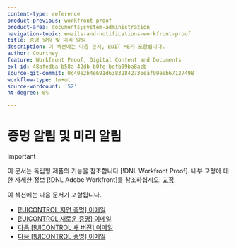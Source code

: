 ```yaml
---
content-type: reference
product-previous: workfront-proof
product-area: documents;system-administration
navigation-topic: emails-and-notifications-workfront-proof
title: 증명 알림 및 미리 알림
description: 이 섹션에는 다음 문서, EDIT ME가 포함됩니다.
author: Courtney
feature: Workfront Proof, Digital Content and Documents
exl-id: 48afedba-b58a-42db-b0fe-befb09ba8acb
source-git-commit: 0c40e2b4e691d63832842736eaf09eeb67127498
workflow-type: tm+mt
source-wordcount: '52'
ht-degree: 0%

---
```


# 증명 알림 및 미리 알림

>[!IMPORTANT]
>
>이 문서는 독립형 제품의 기능을 참조합니다 [!DNL Workfront Proof]. 내부 교정에 대한 자세한 정보 [!DNL Adobe Workfront]를 참조하십시오. [교정](../../../review-and-approve-work/proofing/proofing.md).

이 섹션에는 다음 문서가 포함됩니다.

* [[!UICONTROL 지연 증명] 이메일](../../../workfront-proof/wp-emailsntfctns/proof-notifications-and-reminders/late-proof-email.md)
* [[!UICONTROL 새로운 증명] 이메일](../../../workfront-proof/wp-emailsntfctns/proof-notifications-and-reminders/new-proof-email.md)
* [다음 [!UICONTROL 새 버전] 이메일](../../../workfront-proof/wp-emailsntfctns/proof-notifications-and-reminders/new-version-email.md)
* [다음 [!UICONTROL 증명] 이메일](../../../workfront-proof/wp-emailsntfctns/proof-notifications-and-reminders/proof-made-email.md)
